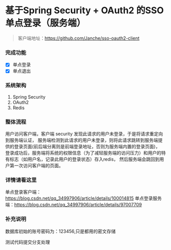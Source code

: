 # 基于Spring Security + OAuth2 的SSO单点登录（服务端）

>客户端地址：https://github.com/Janche/sso-oauth2-client
### 完成功能
-[x] 单点登录
-[x] 单点退出

### 系统架构
1. Spring Security
2. OAuth2
3. Redis

### 整体流程
用户访问客户端，客户端 security 发现此请求的用户未登录，于是将请求重定向到服务端认证，
服务端检测到此请求的用户未登录，则将此请求跳转到服务端提供的登录页面(前后端分离则是前端登录地址，否则为服务端内置的登录页面)，
登录成功后，服务端将系统的权限信息（为了减轻服务端的访问压力）和用户的特有标志（如用户名，记录此用户的登录状态）存入redis，
然后服务端会跳回到用户第一次访问客户端的页面。

### 详情请看这里
单点登录客户端：https://blog.csdn.net/qq_34997906/article/details/100014815
单点登录服务端：https://blog.csdn.net/qq_34997906/article/details/97007709

### 补充说明
数据库初始的账号密码为：123456,只是都用的密文存储

测试代码提交分支处理

